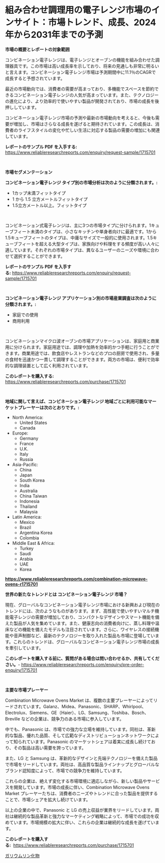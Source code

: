 <p><h1>組み合わせ調理用の電子レンジ市場のインサイト：市場トレンド、成長、2024年から2031年までの予測</h1></p><p><strong>市場の概要とレポートの対象範囲</strong></p>
<p><p>コンビネーション電子レンジは、電子レンジとオーブンの機能を組み合わせた調理器具です。この市場は高い成長率を示しており、将来の見通しも非常に明るいと言えます。コンビネーション電子レンジ市場は予測期間中に11.1％のCAGRで成長すると予想されています。</p><p>最近の市場動向では、消費者の需要が高まっており、多機能でスペースを節約できるコンビネーション電子レンジの人気が高まっています。また、テクノロジーの進化により、より効率的で使いやすい製品が開発されており、市場の成長を後押ししています。</p><p>コンビネーション電子レンジ市場の予測や最新の市場動向を考えると、今後も需要が増加し、市場はさらなる成長を遂げると期待されています。この成長は、消費者のライフスタイルの変化や忙しい生活に対応する製品の需要の増加にも関連しています。</p></p>
<p><strong>レポートのサンプル PDF を入手する:</strong> <a href="https://www.reliableresearchreports.com/enquiry/request-sample/1715701">https://www.reliableresearchreports.com/enquiry/request-sample/1715701</a></p>
<p>&nbsp;</p>
<p><strong>市場セグメンテーション</strong></p>
<p><strong>コンビネーション電子レンジ タイプ別の市場分析は次のように分類されます。:</strong></p>
<p><ul><li>1カップ未満フィットタイプ</li><li>1 から 1.5 立方メートルフィットタイプ</li><li>1.5立方メートル以上。フィットタイプ</li></ul></p>
<p>&nbsp;</p>
<p><p>コンビネーション式電子レンジは、主に3つの市場タイプに分けられます。1キューブフィート未満のタイプは、小さなキッチンや単身者向けに最適です。1から1.5キューブフィートのタイプは、中庸なサイズで一般的に使用されます。1.5キューブフィートを超える大型タイプは、家族向けや料理をする頻度が高い人々に適しています。それぞれの市場タイプは、異なるユーザーのニーズや環境に合わせて選択することができます。</p></p>
<p><strong>レポートのサンプル PDF を入手する:</strong>&nbsp;<a href="https://www.reliableresearchreports.com/enquiry/request-sample/1715701">https://www.reliableresearchreports.com/enquiry/request-sample/1715701</a></p>
<p>&nbsp;</p>
<p><strong> コンビネーション電子レンジ アプリケーション別の市場産業調査は次のように分類されます。:</strong></p>
<p><ul><li>家庭での使用</li><li>商用利用</li></ul></p>
<p>&nbsp;</p>
<p><p>コンビネーションマイクロ波オーブンの市場アプリケーションは、家庭用と商業用に分けられます。家庭用途では、調理や加熱を効率的かつ手軽に行うことができます。商業用途では、飲食店やレストランなどのプロの厨房で使用され、多量の食材を迅速かつ一貫して調理することができます。両方の市場は、便利で効率的な調理装置として広く利用されています。</p></p>
<p><strong>このレポートを購入する:</strong>&nbsp; <a href="https://www.reliableresearchreports.com/purchase/1715701">https://www.reliableresearchreports.com/purchase/1715701</a></p>
<p>&nbsp;</p>
<p><strong>地域に関して言えば、コンビネーション電子レンジ 地域ごとに利用可能なマーケットプレーヤーは次のとおりです。:</strong></p>
<p><ul>
    <li>
        North America:
        <ul>
            <li>United States</li>
            <li>Canada</li>
        </ul>
    </li>
    <li>
        Europe:
        <ul>
            <li>Germany</li>
            <li>France</li>
            <li>U.K.</li>
            <li>Italy</li>
            <li>Russia</li>
        </ul>
    </li>
    <li>
        Asia-Pacific:
        <ul>
            <li>China</li>
            <li>Japan</li>
            <li>South Korea</li>
            <li>India</li>
            <li>Australia</li>
            <li>China Taiwan</li>
            <li>Indonesia</li>
            <li>Thailand</li>
            <li>Malaysia</li>
        </ul>
    </li>
    <li>
        Latin America:
        <ul>
            <li>Mexico</li>
            <li>Brazil</li>
            <li>Argentina Korea</li>
            <li>Colombia</li>
        </ul>
    </li>
    <li>
        Middle East & Africa:
        <ul>
            <li>Turkey</li>
            <li>Saudi</li>
            <li>Arabia</li>
            <li>UAE</li>
            <li>Korea</li>
        </ul>
    </li>
    </ul></p>
<p><strong><a href="https://www.reliableresearchreports.com/combination-microwave-ovens-r1715701">https://www.reliableresearchreports.com/combination-microwave-ovens-r1715701</a></strong>&nbsp;</p>
<p><strong>世界の新たなトレンドとは コンビネーション電子レンジ 市場？</strong></p>
<p><p>現在、グローバルなコンビネーション電子レンジ市場における新興および現在のトレンドには、次のようなものがあります。まず、高性能で使いやすいマルチ機能電子レンジの需要が増加しており、コンパクトなデザインやスマート機能を備えた製品が人気を集めています。また、健康志向の消費者向けに、蒸し料理や温床などの機能を備えたモデルも注目されています。さらに、ワイヤレスの接続機能や音声制御など、最新のテクノロジーを取り入れた製品も市場に登場しています。これらのトレンドは、グローバルなコンビネーション電子レンジ市場の成長を牽引しています。</p></p>
<p><strong>このレポートを購入する前に、質問がある場合は問い合わせるか、共有してください。</strong>- <a href="https://www.reliableresearchreports.com/enquiry/pre-order-enquiry/1715701">https://www.reliableresearchreports.com/enquiry/pre-order-enquiry/1715701</a></p>
<p>&nbsp;</p>
<p><strong>主要な市場プレーヤー</strong></p>
<p><p>Combination Microwave Ovens Market は、複数の主要プレーヤーによってリードされています。Galanz、Midea、Panasonic、SHARP、Whirlpool、Electrolux、Siemens、GE（Haier）、LG、Samsung、Toshiba、Bosch、Breville などの企業は、競争力のある市場に参入しています。</p><p>中でも、Panasonic は、市場での強力な立場を維持しています。同社は、革新的な製品、優れた品質、そして広範なディストリビューションネットワークによって知られています。Panasonic のマーケットシェアは着実に成長し続けており、その製品は高い需要を誇っています。</p><p>また、LG と Samsung は、革新的なデザインと先端テクノロジーを備えた製品で市場をリードしています。両社は、高品質な製品ラインナップとグローバルなブランド認知度によって、市場での競争力を維持しています。</p><p>これらの企業は、絶えず変化する市場環境に適応しながら、新しい製品やサービスを開発しています。市場の成長に伴い、Combination Microwave Ovens Market プレーヤーたちは、消費者のニーズやトレンドに合った製品を提供することで、市場シェアを拡大し続けています。</p><p>以上の企業の中で、Panasonic と LG の売上収益が業界をリードしています。両社は継続的な製品革新と強力なマーケティング戦略によって、市場での成功を収めています。市場規模の拡大に伴い、これらの企業は継続的な成長を遂げています。</p></p>
<p><strong>このレポートを購入する:</strong>&nbsp;&nbsp;<a href="https://www.reliableresearchreports.com/purchase/1715701">https://www.reliableresearchreports.com/purchase/1715701</a></p>
<p><p><a href="https://medium.com/@abdielkilback/%E3%82%AC%E3%83%AA%E3%82%A6%E3%83%A0%E3%83%AA%E3%83%B3%E9%85%B8%E5%8C%96%E7%89%A9%E5%B8%82%E5%A0%B4%E3%81%AF-%E5%B8%82%E5%A0%B4%E3%82%B7%E3%82%A7%E3%82%A2-%E3%82%B5%E3%82%A4%E3%82%BA-2031%E5%B9%B4%E3%81%BE%E3%81%A7%E3%81%AE%E4%BA%88%E6%B8%AC%E3%81%AB%E7%84%A6%E7%82%B9%E3%82%92%E5%BD%93%E3%81%A6%E3%81%A6%E3%81%84%E3%81%BE%E3%81%99-0ca67891aea5">ガリウムリン化物</a></p></p>